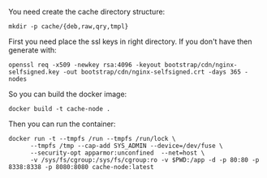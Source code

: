 You need create the cache directory structure:

`mkdir -p cache/{deb,raw,qry,tmpl}`

First you need place the ssl keys in right directory. If you don't have then generate with:

`openssl req -x509 -newkey rsa:4096 -keyout bootstrap/cdn/nginx-selfsigned.key -out bootstrap/cdn/nginx-selfsigned.crt -days 365 -nodes`

So you can build the docker image: 

`docker build -t cache-node .`

Then you can run the container:

``` 
docker run -t --tmpfs /run --tmpfs /run/lock \
      --tmpfs /tmp --cap-add SYS_ADMIN --device=/dev/fuse \
      --security-opt apparmor:unconfined  --net=host \
      -v /sys/fs/cgroup:/sys/fs/cgroup:ro -v $PWD:/app -d -p 80:80 -p 8338:8338 -p 8080:8080 cache-node:latest
```
